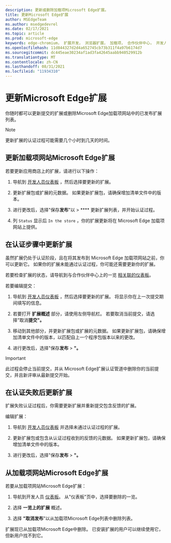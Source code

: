 ```yaml
---
description: 更新或删除加载项Microsoft Edge扩展。
title: 更新Microsoft Edge扩展
author: MSEdgeTeam
ms.author: msedgedevrel
ms.date: 02/17/2021
ms.topic: article
ms.prod: microsoft-edge
keywords: edge-chromium， 扩展开发， 浏览器扩展， 加载项， 合作伙伴中心， 开发人员
ms.openlocfilehash: 11d844327d2d4a652745cb73b311f4a97b6174d7
ms.sourcegitcommit: dc445eae30234af1ad3fa42645aabb940529912b
ms.translationtype: MT
ms.contentlocale: zh-CN
ms.lasthandoff: 08/31/2021
ms.locfileid: "11934310"
---
```

# <a name="update-a-microsoft-edge-extension"></a>更新Microsoft Edge扩展  

你随时都可以更新提交的扩展或删除Microsoft Edge加载项网站中的已发布扩展列表。  

> [!NOTE]
> 更新扩展的认证过程可能需要几个小时到几天的时间。

## <a name="update-an-existing-extension-in-the-microsoft-edge-add-ons-website"></a>更新加载项网站Microsoft Edge扩展  

若要更新应用商店上的扩展，请进行以下操作：

1.  导航到 [开发人员仪表板][MicrosoftPartnerCenter] ，然后选择要更新的扩展。  

1.  更新扩展包或扩展的元数据。  如果更新扩展包，请确保增加清单文件中的版本。  

1.  进行更改后，选择"保存**发布**"以  >  **** 更新扩展列表，并开始认证过程。  

1.  列 `Status` 显示后 `In the store` ，你的扩展更新将在 Microsoft Edge 加载项网站上提供。  

<!-- todo: uncomment after the API is available for use.
After your extension has been initially created, you will be able to update it programmatically by [Using the Microsoft Edge Add-ons API][UsingAddonsAPI].
-->


## <a name="update-your-extension-during-the-certification-step"></a>在认证步骤中更新扩展  

虽然扩展仍处于认证阶段，且在将其发布到 Microsoft Edge 加载项网站之前，你可以更新它。 如果你的扩展未能通过认证过程，你可能还需要更新你的扩展。    

若要检查扩展的状态，请导航到与合作伙伴中心上的一览 [相关联的仪表板][MicrosoftPartnerCenter]。  

若要编辑提交：

1.  导航到 [开发人员仪表板][MicrosoftPartnerCenter] ，然后选择要更新的扩展。  将显示你在上一次提交期间填写的信息。  

1.  若要打开 **扩展概述** 部分，请使用左侧导航栏。  若要取消当前提交，请选择"取消**提交"。**  

1.  移动到其他部分，并更新扩展包或扩展的元数据。  如果更新扩展包，请确保增加清单文件中的版本，以匹配自上一个程序包版本以来的更改。  

1.  进行更改后，选择"保存**发布**  >  **"。**  
    
> [!IMPORTANT]
> 此过程会停止当前提交，并从 Microsoft Edge扩展认证管道中删除你的当前提交，并且新评审从最新提交开始。  


## <a name="update-your-extension-after-it-failed-the-certification"></a>在认证失败后更新扩展  

扩展失败认证过程后，你需要更新扩展并重新提交包含反馈的扩展。  

编辑扩展：

1.  导航到 [开发人员仪表板][MicrosoftPartnerCenter] 并选择未通过认证过程的扩展。  

1.  更新扩展包或包含从认证过程收到的反馈的元数据。  如果更新扩展包，请确保增加清单文件中的版本。  

1.  进行更改后，选择"保存**发布**  >  **"。**  

    
## <a name="remove-an-extension-from-the-microsoft-edge-add-ons-website"></a>从加载项网站Microsoft Edge扩展

若要从加载项网站Microsoft Edge扩展：

1.  导航到开发人员 [仪表板][MicrosoftPartnerCenter]。  从"仪表板"页中，选择要删除的一览。  

1.  选择 **一览上的扩展** 概述。  

1.  选择 **"取消发布**"以从加载项Microsoft Edge列表中删除列表。  
    
扩展现已从加载项Microsoft Edge中删除。  已安装扩展的用户可以继续使用它，但新用户找不到它。  

<!-- links -->
[UsingAddonsAPI]: api/using-addons-api.md "使用Microsoft Edge加载项 API |Microsoft Docs"
<!-- external links -->
[MicrosoftPartnerCenter]: https://partner.microsoft.com/dashboard/microsoftedge/public/login?ref=dd "合作伙伴中心"  
